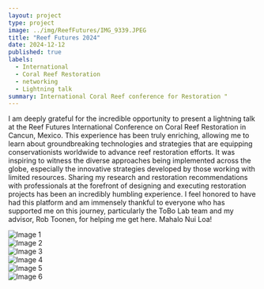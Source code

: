```yaml
---
layout: project
type: project
image: ../img/ReefFutures/IMG_9339.JPEG
title: "Reef Futures 2024"
date: 2024-12-12
published: true
labels:
  - International
  - Coral Reef Restoration
  - networking
  - Lightning talk
summary: International Coral Reef conference for Restoration "
---
```


I am deeply grateful for the incredible opportunity to present a lightning talk at the Reef Futures International Conference on Coral Reef Restoration in Cancun, Mexico.
This experience has been truly enriching, allowing me to learn about groundbreaking technologies and strategies that are equipping conservationists worldwide to advance reef restoration efforts. It was inspiring to witness the diverse approaches being implemented across the globe, especially the innovative strategies developed by those working with limited resources.
Sharing my research and restoration recommendations with professionals at the forefront of designing and executing restoration projects has been an incredibly humbling experience. I feel honored to have had this platform and am immensely thankful to everyone who has supported me on this journey, particularly the ToBo Lab team and my advisor, Rob Toonen, for helping me get here. 
Mahalo Nui Loa!

<div class="container">
  <div class="row">
    <div class="col-md-4">
      <img class="img-fluid" src="../img/ReefFutures/0c270b2a-0b90-48f5-86d4-1836dfd26328.JPG" alt="Image 1">
    </div>
    <div class="col-md-4">
      <img class="img-fluid" src="../img/HOT/HOT2.jpeg" alt="Image 2">
    </div>
    <div class="col-md-4">
      <img class="img-fluid" src="../img/HOT/HOT3.jpeg" alt="Image 3">
    </div>
    <div class="col-md-4">
      <img class="img-fluid" src="../img/HOT/HOT4.jpeg" alt="Image 4">
    </div>
    <div class="col-md-4">
      <img class="img-fluid" src="../img/HOT/HOT5.jpeg" alt="Image 5">
    </div>
    <div class="col-md-4">
      <img class="img-fluid" src="../img/HOT/HOT7.jpeg" alt="Image 6">
    </div>
  </div>
</div>
